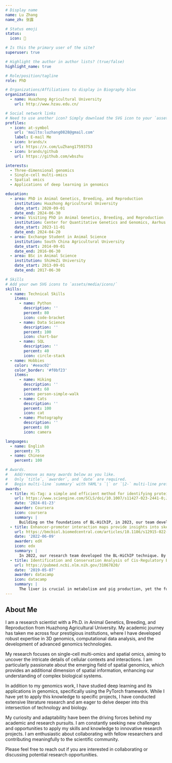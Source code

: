 ```yaml
---
# Display name
name: Lu Zhang
name_zh: 张露

# Status emoji
status:
  icon: 🎨

# Is this the primary user of the site?
superuser: true

# Highlight the author in author lists? (true/false)
highlight_name: true

# Role/position/tagline
role: PhD

# Organizations/Affiliations to display in Biography blox
organizations:
  - name: Huazhong Agricultural University
    url: http://www.hzau.edu.cn/

# Social network links
# Need to use another icon? Simply download the SVG icon to your `assets/media/icons/` folder.
profiles:
  - icon: at-symbol
    url: 'mailto:luzhang0828@gmail.com'
    label: E-mail Me
  - icon: brands/x
    url: https://x.com/LuZhang17593753
  - icon: brands/github
    url: https://github.com/wbszhu

interests:
  - Three-dimensional genomics
  - Single-cell multi-omics
  - Spatial omics
  - Applications of deep learning in genomics

education:
  - area: PhD in Animal Genetics, Breeding, and Reproduction
    institution: Huazhong Agricultural University
    date_start: 2020-09-01
    date_end: 2024-06-30
  - area: Visiting PhD in Animal Genetics, Breeding, and Reproduction
    institution: Center for Quantitative Genetics and Genomics, Aarhus University
    date_start: 2023-11-01
    date_end: 2024-04-20
  - area: Exchange Student in Animal Science
    institution: South China Agricultural University
    date_start: 2014-09-01
    date_end: 2016-06-30
  - area: BSc in Animal Science
    institution: ShiHeZi University
    date_start: 2013-09-01
    date_end: 2017-06-30

# Skills
# Add your own SVG icons to `assets/media/icons/`
skills:
  - name: Technical Skills
    items:
      - name: Python
        description: ''
        percent: 80
        icon: code-bracket
      - name: Data Science
        description: ''
        percent: 100
        icon: chart-bar
      - name: SQL
        description: ''
        percent: 40
        icon: circle-stack
  - name: Hobbies
    color: '#eeac02'
    color_border: '#f0bf23'
    items:
      - name: Hiking
        description: ''
        percent: 60
        icon: person-simple-walk
      - name: Cats
        description: ''
        percent: 100
        icon: cat
      - name: Photography
        description: ''
        percent: 80
        icon: camera

languages:
  - name: English
    percent: 75
  - name: Chinese
    percent: 100

# Awards.
#   Add/remove as many awards below as you like.
#   Only `title`, `awarder`, and `date` are required.
#   Begin multi-line `summary` with YAML's `|` or `|2-` multi-line prefix and indent 2 spaces below.
awards:
  - title: Hi-Tag: a simple and efficient method for identifying protein-mediated long-range chromatin interactions with low cell numbers
    url: https://www.sciengine.com/SCLS/doi/10.1007/s11427-023-2441-0;JSESSIONID=621f95e0-29ae-4c98-8b27-5aabb650fd6b
    date: '2024-01-23'
    awarder: Coursera
    icon: coursera
    summary: |
      Building on the foundations of BL-HiChIP, in 2023, our team developed Hi-Tag, a new chromatin spatial conformation capture technology tailored for low-cell-number samples. This technology simplifies the experimental process and optimizes the data processing method. It only requires 100,000 cells and allows for the identification of high-confidence chromatin loops mediated by specific histones or transcription factors without the need for additional ChIP-Seq/CUT&Tag data. The Hi-Tag technology was presented through a poster at the 10th International Conference on 3D Genomics in Hangzhou, Zhejiang, where it received appreciation from many researchers.
  - title: Enhancer-promoter interaction maps provide insights into skeletal muscle-related traits in pig genome
    url: https://bmcbiol.biomedcentral.com/articles/10.1186/s12915-022-01322-2
    date: '2022-06-09'
    awarder: edX
    icon: edx
    summary: |
      In 2022, our research team developed the BL-HiChIP technique. By applying this technology in conjunction with GRID-seq and GWAS data, we successfully identified functional genetic variants associated with key agricultural traits, such as KLF6 (related to days to 100 kg), MXRA8 (related to lean meat percentage), and TAF11 (related to loin muscle depth). 
  - title: Identification and Conservation Analysis of Cis-Regulatory Elements in Pig Liver
    url: https://pubmed.ncbi.nlm.nih.gov/31067820/
    date: '2019-05-07'
    awarder: datacamp
    icon: datacamp
    summary: |
      The liver is crucial in metabolism and pig production, yet the functional annotation of pig liver's noncoding regions is underexplored. We identified 102,373 cis-regulatory elements in pig liver, including enhancers, promoters, super-enhancers, and broad H3K4me3 domains, and highlighted 26 core transcription regulatory factors. Our findings showed similarities between pig, human, and cattle cis-regulatory elements. Although only ~30% of pig liver enhancers are functionally conserved in human liver tissue, ~78% of pig liver enhancer orthologues can function in other human tissues. We observed that genes associated with super-enhancers have a higher conservation rate, with ~54% of core regulatory factors being consistent across the liver of these species. This study provides a valuable resource for future gene regulatory research in pigs and enhances our understanding of cis-regulatory element functions across mammals.
---
```


## About Me
I am a research scientist with a Ph.D. in Animal Genetics, Breeding, and Reproduction from Huazhong Agricultural University. My academic journey has taken me across four prestigious institutions, where I have developed robust expertise in 3D genomics, computational data analysis, and the development of advanced genomics technologies.

My research focuses on single-cell multi-omics and spatial omics, aiming to uncover the intricate details of cellular contexts and interactions. I am particularly passionate about the emerging field of spatial genomics, which provides an additional dimension of spatial information, enhancing our understanding of complex biological systems.

In addition to my genomics work, I have studied deep learning and its applications in genomics, specifically using the PyTorch framework. While I have yet to apply this knowledge to specific projects, I have conducted extensive literature research and am eager to delve deeper into this intersection of technology and biology.

My curiosity and adaptability have been the driving forces behind my academic and research pursuits. I am constantly seeking new challenges and opportunities to apply my skills and knowledge to innovative research projects. I am enthusiastic about collaborating with fellow researchers and contributing meaningfully to the scientific community.

Please feel free to reach out if you are interested in collaborating or discussing potential research opportunities.

